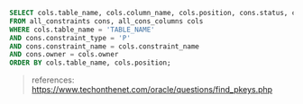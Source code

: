 ```sql
SELECT cols.table_name, cols.column_name, cols.position, cons.status, cons.owner
FROM all_constraints cons, all_cons_columns cols
WHERE cols.table_name = 'TABLE_NAME'
AND cons.constraint_type = 'P'
AND cons.constraint_name = cols.constraint_name
AND cons.owner = cols.owner
ORDER BY cols.table_name, cols.position;
```

> references: https://www.techonthenet.com/oracle/questions/find_pkeys.php